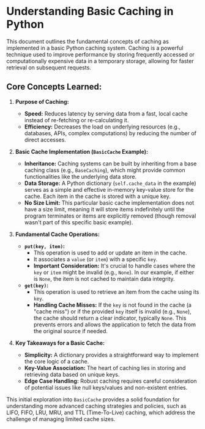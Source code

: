 # Understanding Basic Caching in Python

This document outlines the fundamental concepts of caching as implemented in a basic Python caching system. Caching is a powerful technique used to improve performance by storing frequently accessed or computationally expensive data in a temporary storage, allowing for faster retrieval on subsequent requests.

## Core Concepts Learned:

1.  **Purpose of Caching:**
    * **Speed:** Reduces latency by serving data from a fast, local cache instead of re-fetching or re-calculating it.
    * **Efficiency:** Decreases the load on underlying resources (e.g., databases, APIs, complex computations) by reducing the number of direct accesses.

2.  **Basic Cache Implementation (`BasicCache` Example):**
    * **Inheritance:** Caching systems can be built by inheriting from a base caching class (e.g., `BaseCaching`), which might provide common functionalities like the underlying data store.
    * **Data Storage:** A Python dictionary (`self.cache_data` in the example) serves as a simple and effective in-memory key-value store for the cache. Each item in the cache is stored with a unique key.
    * **No Size Limit:** This particular basic cache implementation does not have a size limit, meaning it will store items indefinitely until the program terminates or items are explicitly removed (though removal wasn't part of this specific basic example).

3.  **Fundamental Cache Operations:**
    * **`put(key, item)`:**
        * This operation is used to add or update an item in the cache.
        * It associates a `value` (or `item`) with a specific `key`.
        * **Important Consideration:** It's crucial to handle cases where the `key` or `item` might be invalid (e.g., `None`). In our example, if either is `None`, the item is not cached to maintain data integrity.
    * **`get(key)`:**
        * This operation is used to retrieve an item from the cache using its `key`.
        * **Handling Cache Misses:** If the `key` is not found in the cache (a "cache miss") or if the provided `key` itself is invalid (e.g., `None`), the cache should return a clear indicator, typically `None`. This prevents errors and allows the application to fetch the data from the original source if needed.

4.  **Key Takeaways for a Basic Cache:**
    * **Simplicity:** A dictionary provides a straightforward way to implement the core logic of a cache.
    * **Key-Value Association:** The heart of caching lies in storing and retrieving data based on unique keys.
    * **Edge Case Handling:** Robust caching requires careful consideration of potential issues like null keys/values and non-existent entries.

This initial exploration into `BasicCache` provides a solid foundation for understanding more advanced caching strategies and policies, such as LIFO, FIFO, LRU, MRU, and TTL (Time-To-Live) caching, which address the challenge of managing limited cache sizes.